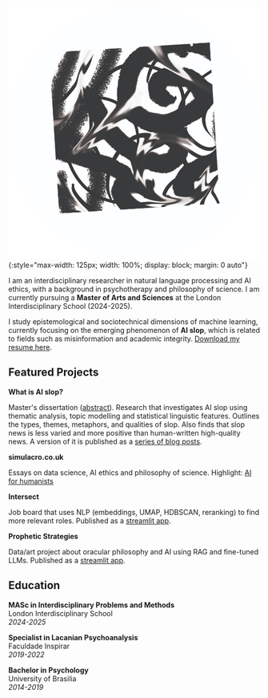 ![](assets/images/fotor_2023-5-21_15_37_35.png){:style="max-width: 125px; width: 100%; display: block; margin: 0 auto"}

I am an interdisciplinary researcher in natural language processing and AI ethics, with a background in psychotherapy and philosophy of science. I am currently pursuing a **Master of Arts and Sciences** at the London Interdisciplinary School (2024-2025).

I study epistemological and sociotechnical dimensions of machine learning, currently focusing on the emerging phenomenon of **AI slop**, which is related to fields such as misinformation and academic integrity. [Download my resume here](/assets/pdfs/cv_gustavo_costa.pdf).

## Featured Projects

**What is AI slop?**

Master's dissertation ([abstract](/assets/pdfs/capstone_abstract.pdf)). Research that investigates AI slop using thematic analysis, topic modelling and statistical linguistic features. Outlines the types, themes, metaphors, and qualities of slop. Also finds that slop news is less varied and more positive than human-written high-quality news. A version of it is published as a [series of blog posts](#).

**simulacro.co.uk**

Essays on data science, AI ethics and philosophy of science. Highlight: [AI for humanists](https://simulacro.co.uk/artificial-intelligence-ai-for-humanists/)

**Intersect**

Job board that uses NLP (embeddings, UMAP, HDBSCAN, reranking) to find more relevant roles. Published as a [streamlit app](https://github.com/noah-art3mis/intersect).

**Prophetic Strategies**

Data/art project about oracular philosophy and AI using RAG and fine-tuned LLMs. Published as a [streamlit app](https://prophetic.streamlit.app/).

## Education

**MASc in Interdisciplinary Problems and Methods**  
London Interdisciplinary School  
_2024-2025_

**Specialist in Lacanian Psychoanalysis**  
Faculdade Inspirar  
_2019-2022_

**Bachelor in Psychology**  
University of Brasilia  
_2014-2019_
